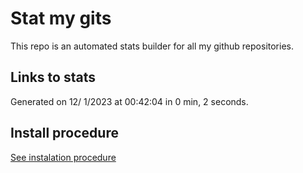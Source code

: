 # Stat my gits

This repo is an automated stats builder for all my github repositories.

## Links to stats


Generated on 12/ 1/2023 at 00:42:04 in 0 min, 2 seconds.

## Install procedure

[See instalation procedure](./src/install.md)
